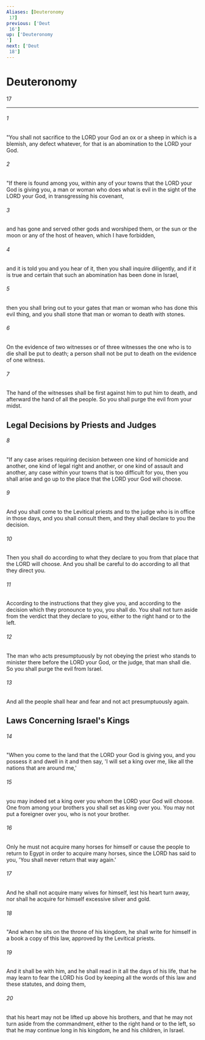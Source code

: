 ```yaml
---
Aliases: [Deuteronomy 17]
previous: ['Deut 16']
up: ['Deuteronomy']
next: ['Deut 18']
---
```

# Deuteronomy 17

***
 

###### 1 
"You shall not sacrifice to the LORD your God an ox or a sheep in which is a blemish, any defect whatever, for that is an abomination to the LORD your God.  

###### 2 
"If there is found among you, within any of your towns that the LORD your God is giving you, a man or woman who does what is evil in the sight of the LORD your God, in transgressing his covenant,  

###### 3 
and has gone and served other gods and worshiped them, or the sun or the moon or any of the host of heaven, which I have forbidden,  

###### 4 
and it is told you and you hear of it, then you shall inquire diligently, and if it is true and certain that such an abomination has been done in Israel,  

###### 5 
then you shall bring out to your gates that man or woman who has done this evil thing, and you shall stone that man or woman to death with stones.  

###### 6 
On the evidence of two witnesses or of three witnesses the one who is to die shall be put to death; a person shall not be put to death on the evidence of one witness.  

###### 7 
The hand of the witnesses shall be first against him to put him to death, and afterward the hand of all the people. So you shall purge the evil from your midst.  ## Legal Decisions by Priests and Judges  

###### 8 
"If any case arises requiring decision between one kind of homicide and another, one kind of legal right and another, or one kind of assault and another, any case within your towns that is too difficult for you, then you shall arise and go up to the place that the LORD your God will choose.  

###### 9 
And you shall come to the Levitical priests and to the judge who is in office in those days, and you shall consult them, and they shall declare to you the decision.  

###### 10 
Then you shall do according to what they declare to you from that place that the LORD will choose. And you shall be careful to do according to all that they direct you.  

###### 11 
According to the instructions that they give you, and according to the decision which they pronounce to you, you shall do. You shall not turn aside from the verdict that they declare to you, either to the right hand or to the left.  

###### 12 
The man who acts presumptuously by not obeying the priest who stands to minister there before the LORD your God, or the judge, that man shall die. So you shall purge the evil from Israel.  

###### 13 
And all the people shall hear and fear and not act presumptuously again.  ## Laws Concerning Israel's Kings  

###### 14 
"When you come to the land that the LORD your God is giving you, and you possess it and dwell in it and then say, 'I will set a king over me, like all the nations that are around me,'  

###### 15 
you may indeed set a king over you whom the LORD your God will choose. One from among your brothers you shall set as king over you. You may not put a foreigner over you, who is not your brother.  

###### 16 
Only he must not acquire many horses for himself or cause the people to return to Egypt in order to acquire many horses, since the LORD has said to you, 'You shall never return that way again.'  

###### 17 
And he shall not acquire many wives for himself, lest his heart turn away, nor shall he acquire for himself excessive silver and gold.  

###### 18 
"And when he sits on the throne of his kingdom, he shall write for himself in a book a copy of this law, approved by the Levitical priests.  

###### 19 
And it shall be with him, and he shall read in it all the days of his life, that he may learn to fear the LORD his God by keeping all the words of this law and these statutes, and doing them,  

###### 20 
that his heart may not be lifted up above his brothers, and that he may not turn aside from the commandment, either to the right hand or to the left, so that he may continue long in his kingdom, he and his children, in Israel.
